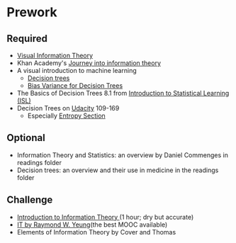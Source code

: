 Prework
======

Required
------

- [Visual Information Theory](http://colah.github.io/posts/2015-09-Visual-Information/)
- Khan Academy's [Journey into information theory](https://www.khanacademy.org/computing/computer-science/informationtheory)
- A visual introduction to machine learning
    - [Decision trees](http://www.r2d3.us/visual-intro-to-machine-learning-part-1/)
    - [Bias Variance for Decision Trees](http://www.r2d3.us/visual-intro-to-machine-learning-part-2/)
- The Basics of Decision Trees 8.1 from [Introduction to Statistical Learning (ISL)](https://www-bcf.usc.edu/~gareth/ISL/ISLR%20Seventh%20Printing.pdf) 
- Decision Trees on [Udacity](https://www.youtube.com/playlist?list=PLAwxTw4SYaPkQXg8TkVdIvYv4HfLG7SiH) 109-169
    - Especially [Entropy Section](https://www.youtube.com/watch?v=Bd15qhUrKCI&index=132&list=PLAwxTw4SYaPkQXg8TkVdIvYv4HfLG7SiH)
 
Optional
------

- Information Theory and Statistics: an overview by Daniel Commenges in readings folder
- Decision trees: an overview and their use in medicine in the readings folder

Challenge
-----

- [Introduction to Information Theory ](https://www.youtube.com/watch?v=BCiZc0n6COY)(1 hour; dry but accurate)
- [IT by Raymond W. Yeung](https://www.youtube.com/watch?v=2Zabhv0aju0&index=3&list=PLJfu_xpF92pvTfcJAILr5Kg1ptMvHUnft)(the best MOOC available)
- Elements of Information Theory by Cover and Thomas    
